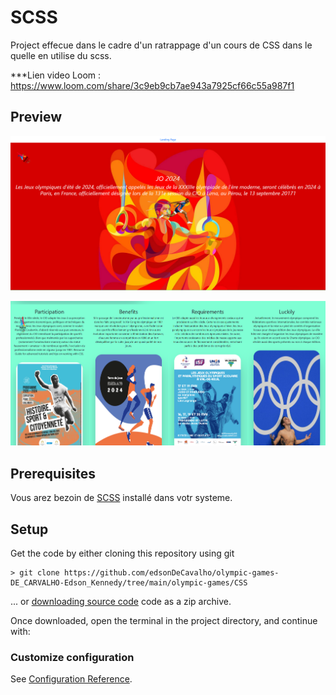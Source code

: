 SCSS
=== 


Project effecue dans le cadre d'un ratrappage d'un cours de CSS dans le quelle en utilise du scss.


***Lien video Loom :  https://www.loom.com/share/3c9eb9cb7ae943a7925cf66c55a987f1

## Preview

![alt text](./img/1.PNG)

![alt text](./img/2.PNG)
## Prerequisites
Vous arez bezoin de [SCSS](https://https://sass-lang.com/) installé dans votr systeme.

## Setup

Get the code by either cloning this repository using git

    > git clone https://github.com/edsonDeCavalho/olympic-games-DE_CARVALHO-Edson_Kennedy/tree/main/olympic-games/CSS

... or [downloading source code](https://github.com/edsonDeCavalho/olympic-games-DE_CARVALHO-Edson_Kennedy/tree/main/olympic-games/CSS.zip) code as a zip archive.

Once downloaded, open the terminal in the project directory, and continue with:


### Customize configuration
See [Configuration Reference](https://cli.vuejs.org/config/).

